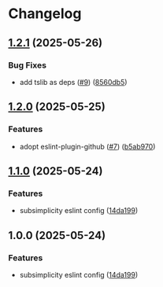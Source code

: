 # Changelog

## [1.2.1](https://github.com/subsimplicity/eslint-config-subsimplicity/compare/v1.2.0...v1.2.1) (2025-05-26)


### Bug Fixes

* add tslib as deps ([#9](https://github.com/subsimplicity/eslint-config-subsimplicity/issues/9)) ([8560db5](https://github.com/subsimplicity/eslint-config-subsimplicity/commit/8560db5b0cd8a1c4652ba9600142d460591910ad))

## [1.2.0](https://github.com/subsimplicity/eslint-config-subsimplicity/compare/v1.1.0...v1.2.0) (2025-05-25)


### Features

* adopt eslint-plugin-github ([#7](https://github.com/subsimplicity/eslint-config-subsimplicity/issues/7)) ([b5ab970](https://github.com/subsimplicity/eslint-config-subsimplicity/commit/b5ab97060f7be6f8b1f65c6906eda6bd173458c1))

## [1.1.0](https://github.com/subsimplicity/eslint-config-subsimplicity/compare/v1.0.0...v1.1.0) (2025-05-24)


### Features

* subsimplicity eslint config ([14da199](https://github.com/subsimplicity/eslint-config-subsimplicity/commit/14da1998650456251d4bdddea94b39670ef1be01))

## 1.0.0 (2025-05-24)


### Features

* subsimplicity eslint config ([14da199](https://github.com/subsimplicity/eslint-config-subsimplicity/commit/14da1998650456251d4bdddea94b39670ef1be01))
